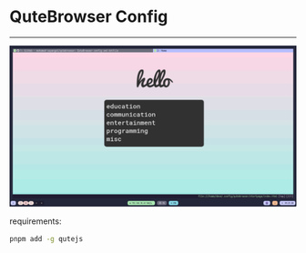 # QuteBrowser Config

---

![img](./assets/screenshot_20220924-092532.png)


requirements:
```bash
pnpm add -g qutejs
```
